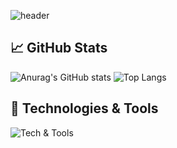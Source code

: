 ![header](https://capsule-render.vercel.app/api?type=transparent&color=auto&height=250&section=header&text=Welcome%20to%20SungChan's%20GitHub!&fontSize=40&fontColor=FFFF00&animation=fadeIn)

## 📈 GitHub Stats

![Anurag's GitHub stats](https://github-readme-stats.vercel.app/api?username=sungchan98&show_icons=true&theme=swift)
![Top Langs](https://github-readme-stats.vercel.app/api/top-langs/?username=sungchan98&layout=compact&theme=swift)

## 🔧 Technologies & Tools

![Tech & Tools](https://skillicons.dev/icons?i=java,python,js,html,css,git,github,vscode)
